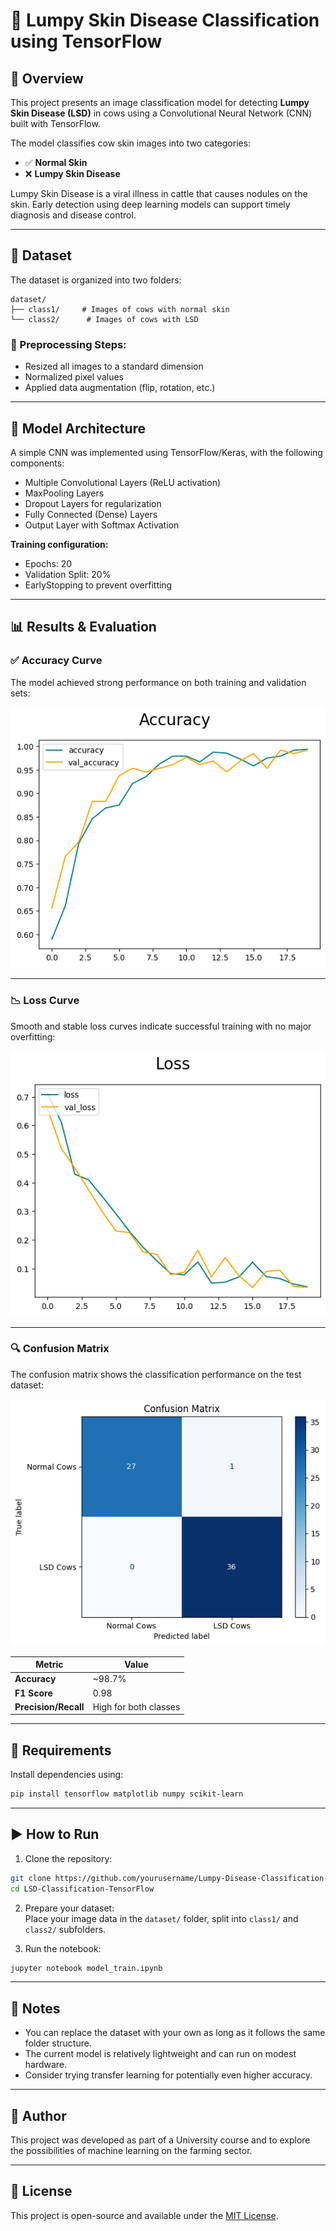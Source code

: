 # 🐄 Lumpy Skin Disease Classification using TensorFlow

## 🧠 Overview

This project presents an image classification model for detecting **Lumpy Skin Disease (LSD)** in cows using a Convolutional Neural Network (CNN) built with TensorFlow.

The model classifies cow skin images into two categories:

- ✅ **Normal Skin**
- ❌ **Lumpy Skin Disease**

Lumpy Skin Disease is a viral illness in cattle that causes nodules on the skin. Early detection using deep learning models can support timely diagnosis and disease control.

---

## 📁 Dataset

The dataset is organized into two folders:

```
dataset/
├── class1/     # Images of cows with normal skin
└── class2/      # Images of cows with LSD
```

### 🔧 Preprocessing Steps:
- Resized all images to a standard dimension
- Normalized pixel values
- Applied data augmentation (flip, rotation, etc.)

---

## 🧪 Model Architecture

A simple CNN was implemented using TensorFlow/Keras, with the following components:

- Multiple Convolutional Layers (ReLU activation)  
- MaxPooling Layers  
- Dropout Layers for regularization  
- Fully Connected (Dense) Layers  
- Output Layer with Softmax Activation

**Training configuration:**
- Epochs: 20  
- Validation Split: 20%  
- EarlyStopping to prevent overfitting

---

## 📊 Results & Evaluation

### ✅ Accuracy Curve

The model achieved strong performance on both training and validation sets:

![Accuracy](accuracy.png)

---

### 📉 Loss Curve

Smooth and stable loss curves indicate successful training with no major overfitting:

![Loss](model_results/loss.png)

---

### 🔍 Confusion Matrix

The confusion matrix shows the classification performance on the test dataset:

![Confusion Matrix](confusion_matrix.png)

| Metric             | Value   |
|--------------------|---------|
| **Accuracy**       | ~98.7%  |
| **F1 Score**       | 0.98    |
| **Precision/Recall** | High for both classes |

---

## 🧰 Requirements

Install dependencies using:

```bash
pip install tensorflow matplotlib numpy scikit-learn
```

---

## ▶️ How to Run

1. Clone the repository:

```bash
git clone https://github.com/yourusername/Lumpy-Disease-Classification-TensorFlow.git
cd LSD-Classification-TensorFlow
```

2. Prepare your dataset:  
Place your image data in the `dataset/` folder, split into `class1/` and `class2/` subfolders.

3. Run the notebook:

```bash
jupyter notebook model_train.ipynb
```

---

## 📌 Notes

- You can replace the dataset with your own as long as it follows the same folder structure.
- The current model is relatively lightweight and can run on modest hardware.
- Consider trying transfer learning for potentially even higher accuracy.

---

## 👤 Author

This project was developed as part of a University course and to explore the possibilities of machine learning on the farming sector.

---

## 📜 License

This project is open-source and available under the [MIT License](LICENSE).

